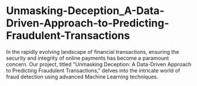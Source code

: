 # Unmasking-Deception_A-Data-Driven-Approach-to-Predicting-Fraudulent-Transactions
In the rapidly evolving landscape of financial transactions, ensuring the security and integrity of online payments has become a paramount concern. Our project, titled "Unmasking Deception: A Data-Driven Approach to Predicting Fraudulent Transactions," delves into the intricate world of fraud detection using advanced Machine Learning techniques.

